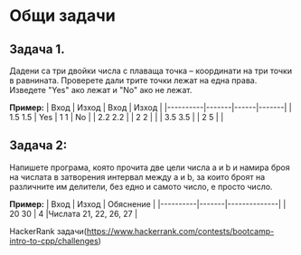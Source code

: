 # Общи задачи

## Задача 1. 
Дадени са три двойки числа с плаваща точка – координати на три точки в равнината. Проверете дали
трите точки лежат на една права. Изведете "Yes" ако лежат и "No" ако не лежат.

**Пример:**
| Вход     | Изход | Вход | Изход |
|----------|-------|------|-------|
| 1.5  1.5 |  Yes  | 1 1  | No    |
| 2.2  2.2 |       | 2 2  |       |
| 3.5  3.5 |       | 2 5  |       |


## Задача 2:
Напишете програма, която прочита две цели числа a и b и намира броя на числата в
затворения интервал между a и b, за които броят на различните им делители, без едно и
самото число, е просто число.

**Пример:**
| Вход     | Изход | Обяснение    |
|----------|-------|--------------|
| 20 30    |  4    |Числата 21, 22, 26, 27 |


HackerRank задачи(https://www.hackerrank.com/contests/bootcamp-intro-to-cpp/challenges)